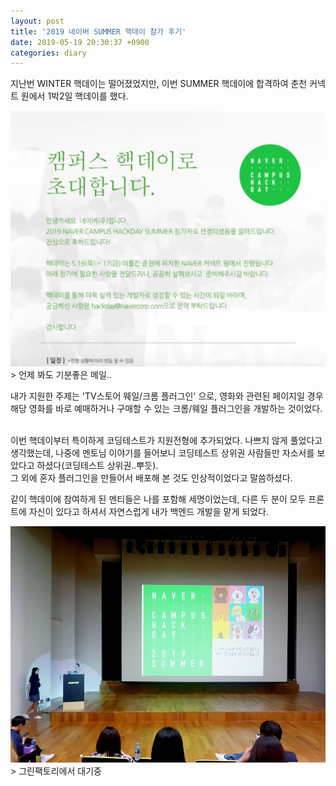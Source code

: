 ```yaml
---
layout: post
title: '2019 네이버 SUMMER 핵데이 참가 후기'
date: 2019-05-19 20:30:37 +0900
categories: diary
---
```


지난번 WINTER 핵데이는 떨어졌었지만, 이번 SUMMER 핵데이에 합격하여 춘천 커넥트 원에서 1박2일 핵데이를 했다.

<img src='/assets/images/hackday-invitation.png'>
> 언제 봐도 기분좋은 메일..

<br>

내가 지원한 주제는 'TV스토어 웨일/크롬 플러그인' 으로, 영화와 관련된 페이지일 경우 해당 영화를 바로 예매하거나 구매할 수 있는 크롬/웨일 플러그인을 개발하는 것이었다.

<br>
이번 핵데이부터 특이하게 코딩테스트가 지원전형에 추가되었다. 나쁘지 않게 풀었다고 생각했는데, 나중에 멘토님 이야기를 들어보니 코딩테스트 상위권 사람들만 자소서를 보았다고 하셨다(코딩테스트 상위권..뿌듯). <br>
그 외에 혼자 플러그인을 만들어서 배포해 본 것도 인상적이었다고 말씀하셨다.

<br>

같이 핵데이에 참여하게 된 멘티들은 나를 포함해 세명이었는데, 다른 두 분이 모두 프론트에 자신이 있다고 하셔서 자연스럽게 내가 백엔드 개발을 맡게 되었다.

<img src='/assets/images/hackday-wait.jpeg'>
> 그린팩토리에서 대기중

